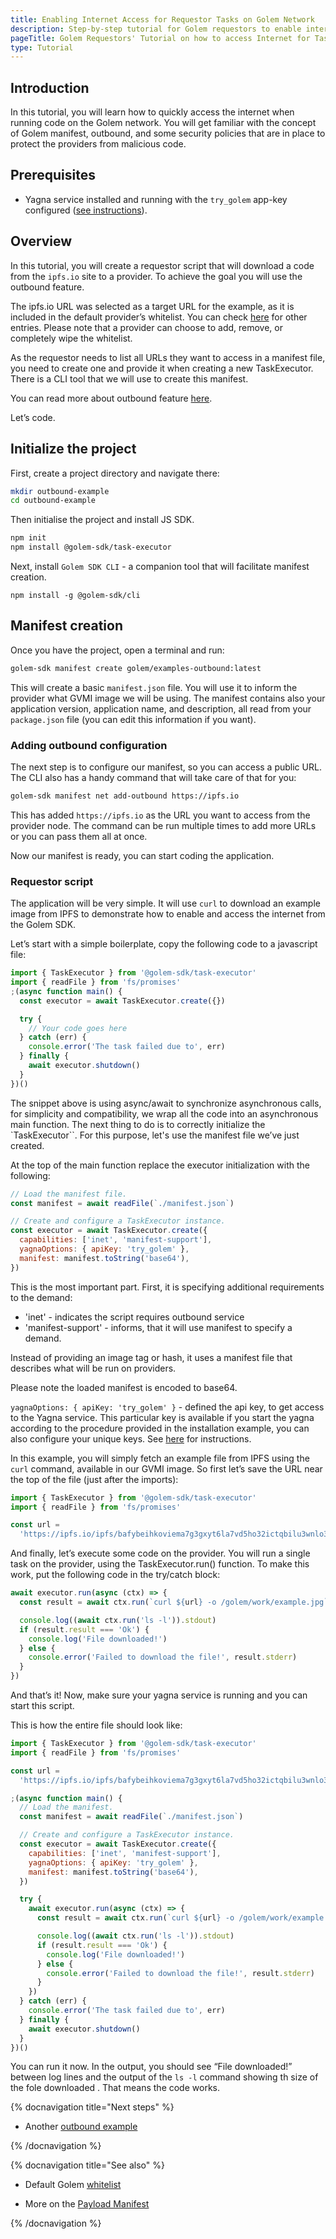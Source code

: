 ```yaml
---
title: Enabling Internet Access for Requestor Tasks on Golem Network
description: Step-by-step tutorial for Golem requestors to enable internet access in tasks, detailing manifest creation and provider security.
pageTitle: Golem Requestors' Tutorial on how to access Internet for Tasks
type: Tutorial
---
```


## Introduction

In this tutorial, you will learn how to quickly access the internet when running code on the Golem network. You will get familiar with the concept of Golem manifest, outbound, and some security policies that are in place to protect the providers from malicious code.

## Prerequisites

- Yagna service installed and running with the `try_golem` app-key configured ([see instructions](/docs/creators/javascript/examples/tools/yagna-installation-for-requestors)).

## Overview

In this tutorial, you will create a requestor script that will download a code from the `ipfs.io` site to a provider. To achieve the goal you will use the outbound feature.

The ipfs.io URL was selected as a target URL for the example, as it is included in the default provider’s whitelist. You can check [here](https://github.com/golemfactory/ya-installer-resources/tree/main/whitelist) for other entries. Please note that a provider can choose to add, remove, or completely wipe the whitelist.

As the requestor needs to list all URLs they want to access in a manifest file, you need to create one and provide it when creating a new TaskExecutor. There is a CLI tool that we will use to create this manifest.

You can read more about outbound feature [here](/docs/creators/javascript/guides/accessing-internet).

Let’s code.

## Initialize the project

First, create a project directory and navigate there:

```bash
mkdir outbound-example
cd outbound-example
```

Then initialise the project and install JS SDK.

```bash
npm init
npm install @golem-sdk/task-executor
```

Next, install `Golem SDK CLI` - a companion tool that will facilitate manifest creation.

```shell
npm install -g @golem-sdk/cli
```

## Manifest creation

Once you have the project, open a terminal and run:

```bash
golem-sdk manifest create golem/examples-outbound:latest
```

This will create a basic `manifest.json` file. You will use it to inform the provider what GVMI image we will be using. The manifest contains also your application version, application name, and description, all read from your `package.json` file (you can edit this information if you want).

### Adding outbound configuration

The next step is to configure our manifest, so you can access a public URL. The CLI also has a handy command that will take care of that for you:

```bash
golem-sdk manifest net add-outbound https://ipfs.io
```

This has added `https://ipfs.io` as the URL you want to access from the provider node. The command can be run multiple times to add more URLs or you can pass them all at once.

Now our manifest is ready, you can start coding the application.

### Requestor script

The application will be very simple. It will use `curl` to download an example image from IPFS to demonstrate how to enable and access the internet from the Golem SDK.

Let’s start with a simple boilerplate, copy the following code to a javascript file:

```javascript
import { TaskExecutor } from '@golem-sdk/task-executor'
import { readFile } from 'fs/promises'
;(async function main() {
  const executor = await TaskExecutor.create({})

  try {
    // Your code goes here
  } catch (err) {
    console.error('The task failed due to', err)
  } finally {
    await executor.shutdown()
  }
})()
```

The snippet above is using async/await to synchronize asynchronous calls, for simplicity and compatibility, we wrap all the code into an asynchronous main function.
The next thing to do is to correctly initialize the `TaskExecutor``. For this purpose, let's use the manifest file we’ve just created.

At the top of the main function replace the executor initialization with the following:

```javascript
// Load the manifest file.
const manifest = await readFile(`./manifest.json`)

// Create and configure a TaskExecutor instance.
const executor = await TaskExecutor.create({
  capabilities: ['inet', 'manifest-support'],
  yagnaOptions: { apiKey: 'try_golem' },
  manifest: manifest.toString('base64'),
})
```

This is the most important part.
First, it is specifying additional requirements to the demand:

- 'inet' - indicates the script requires outbound service
- 'manifest-support' - informs, that it will use manifest to specify a demand.

Instead of providing an image tag or hash, it uses a manifest file that describes what will be run on providers.

Please note the loaded manifest is encoded to base64.

`yagnaOptions: { apiKey: 'try_golem' }` - defined the api key, to get access to the Yagna service. This particular key is available if you start the yagna according to the procedure provided in the installation example, you can also configure your unique keys. See [here](/docs/creators/javascript/examples/using-app-keys) for instructions.

In this example, you will simply fetch an example file from IPFS using the `curl` command, available in our GVMI image. So first let’s save the URL near the top of the file (just after the imports):

```javascript
import { TaskExecutor } from '@golem-sdk/task-executor'
import { readFile } from 'fs/promises'

const url =
  'https://ipfs.io/ipfs/bafybeihkoviema7g3gxyt6la7vd5ho32ictqbilu3wnlo3rs7ewhnp7lly'
```

And finally, let’s execute some code on the provider. You will run a single task on the provider, using the TaskExecutor.run() function. To make this work, put the following code in the try/catch block:

```javascript
await executor.run(async (ctx) => {
  const result = await ctx.run(`curl ${url} -o /golem/work/example.jpg`)

  console.log((await ctx.run('ls -l')).stdout)
  if (result.result === 'Ok') {
    console.log('File downloaded!')
  } else {
    console.error('Failed to download the file!', result.stderr)
  }
})
```

And that’s it! Now, make sure your yagna service is running and you can start this script.

This is how the entire file should look like:

```javascript
import { TaskExecutor } from '@golem-sdk/task-executor'
import { readFile } from 'fs/promises'

const url =
  'https://ipfs.io/ipfs/bafybeihkoviema7g3gxyt6la7vd5ho32ictqbilu3wnlo3rs7ewhnp7lly'

;(async function main() {
  // Load the manifest.
  const manifest = await readFile(`./manifest.json`)

  // Create and configure a TaskExecutor instance.
  const executor = await TaskExecutor.create({
    capabilities: ['inet', 'manifest-support'],
    yagnaOptions: { apiKey: 'try_golem' },
    manifest: manifest.toString('base64'),
  })

  try {
    await executor.run(async (ctx) => {
      const result = await ctx.run(`curl ${url} -o /golem/work/example.jpg`)

      console.log((await ctx.run('ls -l')).stdout)
      if (result.result === 'Ok') {
        console.log('File downloaded!')
      } else {
        console.error('Failed to download the file!', result.stderr)
      }
    })
  } catch (err) {
    console.error('The task failed due to', err)
  } finally {
    await executor.shutdown()
  }
})()
```

You can run it now. In the output, you should see “File downloaded!” between log lines and the output of the `ls -l` command showing th size of the fole downloaded . That means the code works.

{% docnavigation title="Next steps" %}

- Another [outbound example](https://github.com/golemfactory/golem-js/tree/master/examples/external-request)

{% /docnavigation %}

{% docnavigation title="See also" %}

- Default Golem [whitelist](https://github.com/golemfactory/ya-installer-resources/tree/main/whitelist)

- More on the [Payload Manifest](/docs/golem/payload-manifest)

{% /docnavigation %}

